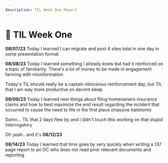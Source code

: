 ```yaml
---
description: TIL Week One Report
---
```


# 🔆 TIL Week One

**08/07/23** Today I learned I can migrate and post 4 sites total in one day in some presentation format

**08/08/23** Today I learned something I already knew but had it reinforced on a topic of familiarity. There's a lot of money to be made in engagement farming with misinformation&#x20;

Today's TIL should really be a captain obnoxious reinforcement day, but TIL that I am way more productive on decent sleep&#x20;

**08/09/23** Today I learned new things about filing homeowners insurance claims and how to best maximize the end result regarding the incident that occurred to cause the need to file in the first place (massive hailstorm)

Damn... TIL that 2 days flew by and I didn't touch this working on that stupid interrogatory

Oh yeah.. and it's **08/12/23**&#x20;

**08/14/23** Today I learned that time goes by very quickly when writing a 137 page report to an OC who does not read prior relevant documents and reporting
